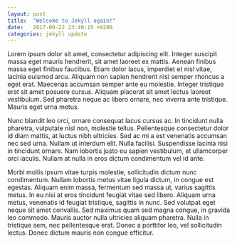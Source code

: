 ```yaml
---
layout: post
title:  "Welcome to Jekyll again!"
date:   2017-09-22 23:40:15 +0200
categories: jekyll update
---
```

Lorem ipsum dolor sit amet, consectetur adipiscing elit. Integer suscipit massa eget mauris hendrerit, sit amet laoreet ex mattis. Aenean finibus massa eget finibus faucibus. Etiam dolor lacus, imperdiet et nisl vitae, lacinia euismod arcu. Aliquam non sapien hendrerit nisi semper rhoncus a eget erat. Maecenas accumsan semper ante eu molestie. Integer tristique erat sit amet posuere cursus. Aliquam placerat sit amet lectus laoreet vestibulum. Sed pharetra neque ac libero ornare, nec viverra ante tristique. Mauris eget urna metus.

Nunc blandit leo orci, ornare consequat lacus cursus ac. In tincidunt nulla pharetra, vulputate nisl non, molestie tellus. Pellentesque consectetur dolor id diam mattis, at luctus nibh ultricies. Sed ac mi a est venenatis accumsan nec sed urna. Nullam ut interdum elit. Nulla facilisi. Suspendisse lacinia nisi in tincidunt ornare. Nam lobortis justo eu sapien vestibulum, et ullamcorper orci iaculis. Nullam at nulla in eros dictum condimentum vel id ante.

Morbi mollis ipsum vitae turpis molestie, sollicitudin dictum nunc condimentum. Nullam lobortis metus vitae ligula dictum, in congue est egestas. Aliquam enim massa, fermentum sed massa ut, varius sagittis metus. In eu nisi at eros tincidunt feugiat vitae sed libero. Aliquam urna metus, venenatis id feugiat tristique, sagittis in nunc. Sed volutpat eget neque sit amet convallis. Sed maximus quam sed magna congue, in gravida leo commodo. Mauris auctor nulla ultricies aliquam pharetra. Nulla in tristique sem, nec pellentesque erat. Donec a porttitor leo, vel sollicitudin lectus. Donec dictum mauris non congue efficitur.